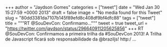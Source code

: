
+++
author = "Jaydson Gomes"
categories = ["tweet"]
date = "Wed Jan 30 15:27:59 +0000 2013"
draft = false
image = "No media found for this Tweet"
slug = "80dd3381da7107b145f89efd8c408df9bf4dfc88"
tags = ["tweet"]
title = """RT @SouDevCon: Confirmamo..."""
tweet = true
tweet_url = "https://twitter.com/jaydson/status/296640911205625856"
+++
RT @SouDevCon: Confirmamos a primeira trilha da #SouDevCon 2013! A Trilha de Javascript ficará sob responsabilidade da @braziljs! http:/ ...
